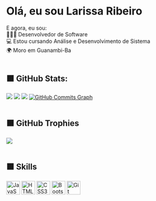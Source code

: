 # Olá, eu sou Larissa Ribeiro

E agora, eu sou:<br>
👩🏻‍💻 Desenvolvedor de Software <br>
💻 Estou cursando Análise e Desenvolvimento de Sistema <br>
🌍 Moro em Guanambi-Ba<br><br>

## ⬛️ GitHub Stats:
![](https://github-readme-stats.vercel.app/api?username=llarissaribeiro&theme=radical&hide_border=true&include_all_commits=false&count_private=true) ![](https://github-readme-streak-stats.herokuapp.com/?user=llarissaribeiro&theme=radical&hide_border=true) ![](https://github-readme-stats.vercel.app/api/top-langs/?username=llarissaribeiro&theme=radical&hide_border=true&include_all_commits=false&count_private=true&layout=compact)
<a href="http://www.github.com/llarissaribeiro"><img src="https://github-readme-activity-graph.cyclic.app/graph?username=llarissaribeiro&bg_color=1c1917&color=ffffff&line=0cd0cd&point=ffffff&area_color=1c1917&area=true&hide_border=true&custom_title=GitHub%20Commits%20Graph" alt="GitHub Commits Graph" /></a><br><br>

## ⬛️ GitHub Trophies
![](https://github-profile-trophy.vercel.app/?username=llarissaribeiro&theme=discord&no-frame=false&no-bg=true&margin-w=4)
<br><br>



## ⬛️  Skills
<p align="left">
<a href="https://developer.mozilla.org/en-US/docs/Web/JavaScript" target="_blank" rel="noreferrer"><img src="https://raw.githubusercontent.com/danielcranney/readme-generator/main/public/icons/skills/javascript-colored.svg" width="36" height="36" alt="JavaScript" /></a> 
<a href="https://developer.mozilla.org/en-US/docs/Glossary/HTML5" target="_blank" rel="noreferrer"><img src="https://raw.githubusercontent.com/danielcranney/readme-generator/main/public/icons/skills/html5-colored.svg" width="36" height="36" alt="HTML5" /></a>
<a href="https://www.w3.org/TR/CSS/#css" target="_blank" rel="noreferrer"><img src="https://raw.githubusercontent.com/danielcranney/readme-generator/main/public/icons/skills/css3-colored.svg" width="36" height="36" alt="CSS3" /></a>
<a href="https://getbootstrap.com/" target="_blank" rel="noreferrer"><img src="https://raw.githubusercontent.com/danielcranney/readme-generator/main/public/icons/skills/bootstrap-colored.svg" width="36" height="36" alt="Bootstrap" /></a>
<a href="https://git-scm.com/" target="_blank" rel="noreferrer"><img src="https://raw.githubusercontent.com/danielcranney/readme-generator/main/public/icons/skills/git-colored.svg" width="36" height="36" alt="Git" /></a>

 
</div>
  
</div>
  
